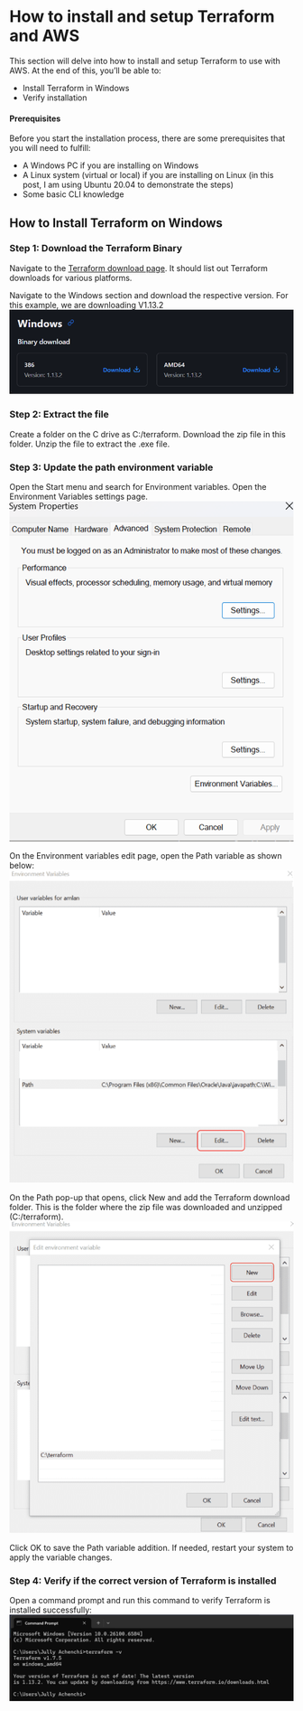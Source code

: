 # How to install and setup Terraform and AWS
This section will delve into how to install and setup Terraform to use with AWS. At the end of this, you’ll be able to:

- Install Terraform in Windows
- Verify installation

#### Prerequisites
Before you start the installation process, there are some prerequisites that you will need to fulfill:

- A Windows PC if you are installing on Windows
- A Linux system (virtual or local) if you are installing on Linux (in this post, I am using Ubuntu 20.04 to demonstrate the steps)
- Some basic CLI knowledge

## How to Install Terraform on Windows
### Step 1: Download the Terraform Binary
Navigate to the [Terraform download page](https://developer.hashicorp.com/terraform/install). It should list out Terraform downloads for various platforms. 

Navigate to the Windows section and download the respective version. For this example, we are downloading V1.13.2
![Download-file](devops-cloud-docs/media/hashicorp.png)

### Step 2: Extract the file
Create a folder on the C drive as C:/terraform. Download the zip file in this folder. Unzip the file to extract the .exe file.

### Step 3: Update the path environment variable
Open the Start menu and search for Environment variables. Open the Environment Variables settings page.
![env](devops-cloud-docs/media/env.png)

On the Environment variables edit page, open the Path variable as shown below:
![open-env](devops-cloud-docs/media/open-env.png)

On the Path pop-up that opens, click New and add the Terraform download folder. This is the folder where the zip file was downloaded and unzipped (C:/terraform).
![pop-up-env](devops-cloud-docs/media/pop-up.png)


Click OK to save the Path variable addition. If needed, restart your system to apply the variable changes.

### Step 4: Verify if the correct version of Terraform is installed
Open a command prompt and run this command to verify Terraform is installed successfully:
![verification](devops-cloud-docs/media/verification.png)
